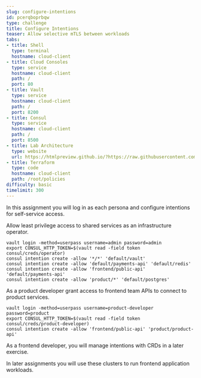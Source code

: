 ```yaml
---
slug: configure-intentions
id: pcerqboprbqw
type: challenge
title: Configure Intentions
teaser: Allow selective mTLS between workloads
tabs:
- title: Shell
  type: terminal
  hostname: cloud-client
- title: Cloud Consoles
  type: service
  hostname: cloud-client
  path: /
  port: 80
- title: Vault
  type: service
  hostname: cloud-client
  path: /
  port: 8200
- title: Consul
  type: service
  hostname: cloud-client
  path: /
  port: 8500
- title: Lab Architecture
  type: website
  url: https://htmlpreview.github.io/?https://raw.githubusercontent.com/hashicorp/field-workshops-consul/blob/master/instruqt-tracks/multi-cloud-service-networking-with-consul/assets/diagrams/diagrams.html
- title: Terraform
  type: code
  hostname: cloud-client
  path: /root/policies
difficulty: basic
timelimit: 300
---
```

In this assignment you will log in as each persona and configure intentions for self-service access.

Allow least privilege access to shared services as an infrastructure operator.

```
vault login -method=userpass username=admin password=admin
export CONSUL_HTTP_TOKEN=$(vault read -field token consul/creds/operator)
consul intention create -allow '*/*' 'default/vault'
consul intention create -allow 'default/payments-api' 'default/redis'
consul intention create -allow 'frontend/public-api' 'default/payments-api'
consul intention create -allow 'product/*' 'default/postgres'
```

As a product developer grant access to frontend team APIs to connect to product services.

```
vault login -method=userpass username=product-developer password=product
export CONSUL_HTTP_TOKEN=$(vault read -field token consul/creds/product-developer)
consul intention create -allow 'frontend/public-api' 'product/product-api'
```

As a frontend developer, you will manage intentions with CRDs in a later exercise.

In later assignments you will use these clusters to run frontend application workloads.

